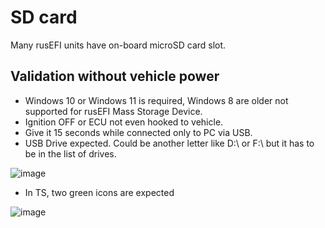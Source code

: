 # SD card

Many rusEFI units have on-board microSD card slot.

## Validation without vehicle power

* Windows 10 or Windows 11 is required, Windows 8 are older not supported for rusEFI Mass Storage Device.
* Ignition OFF or ECU not even hooked to vehicle.
* Give it 15 seconds while connected only to PC via USB.
* USB Drive expected. Could be another letter like D:\ or F:\ but it has to be in the list of drives.

![image](https://github.com/user-attachments/assets/3f164970-b014-437c-a4cd-25ab2aed31ad)

* In TS, two green icons are expected

![image](https://github.com/user-attachments/assets/156df2db-3777-414f-91be-b52521932ea3)
